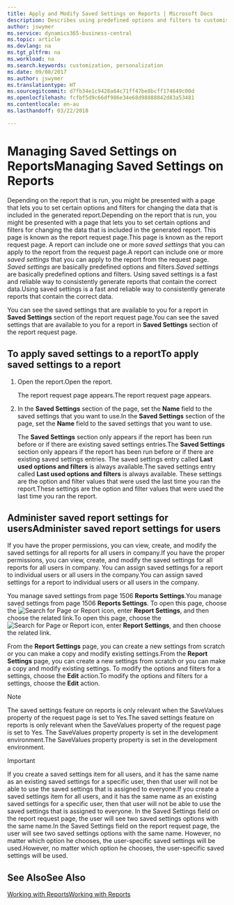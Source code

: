 ```yaml
---
title: Apply and Modify Saved Settings on Reports | Microsoft Docs
description: Describes using predefined options and filters to customise a report, and to generate the correct data.
author: jswymer
ms.service: dynamics365-business-central
ms.topic: article
ms.devlang: na
ms.tgt_pltfrm: na
ms.workload: na
ms.search.keywords: customization, personalization
ms.date: 09/08/2017
ms.author: jswymer
ms.translationtype: HT
ms.sourcegitcommit: d7fb34e1c9428a64c71ff47be8bcff174649c00d
ms.openlocfilehash: fcfbf5d9c66df986e34e68d98888042d83a53481
ms.contentlocale: en-au
ms.lasthandoff: 03/22/2018

---
```

# <a name="managing-saved-settings-on-reports"></a><span data-ttu-id="041e8-103">Managing Saved Settings on Reports</span><span class="sxs-lookup"><span data-stu-id="041e8-103">Managing Saved Settings on Reports</span></span>
<span data-ttu-id="041e8-104">Depending on the report that is run, you might be presented with a page that lets you to set certain options and filters for changing the data that is included in the generated report.</span><span class="sxs-lookup"><span data-stu-id="041e8-104">Depending on the report that is run, you might be presented with a page that lets you to set certain options and filters for changing the data that is included in the generated report.</span></span> <span data-ttu-id="041e8-105">This page is known as the report request page.</span><span class="sxs-lookup"><span data-stu-id="041e8-105">This page is known as the report request page.</span></span> <span data-ttu-id="041e8-106">A report can include one or more *saved settings* that you can apply to the report from the request page.</span><span class="sxs-lookup"><span data-stu-id="041e8-106">A report can include one or more *saved settings* that you can apply to the report from the request page.</span></span> <span data-ttu-id="041e8-107">*Saved settings* are basically predefined options and filters.</span><span class="sxs-lookup"><span data-stu-id="041e8-107">*Saved settings* are basically predefined options and filters.</span></span> <span data-ttu-id="041e8-108">Using saved settings is a fast and reliable way to consistently generate reports that contain the correct data.</span><span class="sxs-lookup"><span data-stu-id="041e8-108">Using saved settings is a fast and reliable way to consistently generate reports that contain the correct data.</span></span>

<span data-ttu-id="041e8-109">You can see the saved settings that are available to you for a report in **Saved Settings** section of the report request page.</span><span class="sxs-lookup"><span data-stu-id="041e8-109">You can see the saved settings that are available to you for a report in **Saved Settings** section of the report request page.</span></span>  

## <a name="to-apply-saved-settings-to-a-report"></a><span data-ttu-id="041e8-110">To apply saved settings to a report</span><span class="sxs-lookup"><span data-stu-id="041e8-110">To apply saved settings to a report</span></span>
1. <span data-ttu-id="041e8-111">Open the report.</span><span class="sxs-lookup"><span data-stu-id="041e8-111">Open the report.</span></span>

   <span data-ttu-id="041e8-112">The report request page appears.</span><span class="sxs-lookup"><span data-stu-id="041e8-112">The report request page appears.</span></span>    
2. <span data-ttu-id="041e8-113">In the **Saved Settings** section of the page, set the **Name** field  to the saved settings that you want to use.</span><span class="sxs-lookup"><span data-stu-id="041e8-113">In the **Saved Settings** section of the page, set the **Name** field  to the saved settings that you want to use.</span></span>

   <span data-ttu-id="041e8-114">The **Saved Settings** section only appears if the report has been run before or if there are existing saved settings entries.</span><span class="sxs-lookup"><span data-stu-id="041e8-114">The **Saved Settings** section only appears if the report has been run before or if there are existing saved settings entries.</span></span> <span data-ttu-id="041e8-115">The saved settings entry called **Last used options and filters** is always available.</span><span class="sxs-lookup"><span data-stu-id="041e8-115">The saved settings entry called **Last used options and filters** is always available.</span></span> <span data-ttu-id="041e8-116">These settings are the option and filter values that were used the last time you ran the report.</span><span class="sxs-lookup"><span data-stu-id="041e8-116">These settings are the option and filter values that were used the last time you ran the report.</span></span>

## <a name="administer-saved-report-settings-for-users"></a><span data-ttu-id="041e8-117">Administer saved report settings for users</span><span class="sxs-lookup"><span data-stu-id="041e8-117">Administer saved report settings for users</span></span>
<span data-ttu-id="041e8-118">If you have the proper permissions, you can view, create, and modify the saved settings for all reports for all users in company.</span><span class="sxs-lookup"><span data-stu-id="041e8-118">If you have the proper permissions, you can view, create, and modify the saved settings for all reports for all users in company.</span></span> <span data-ttu-id="041e8-119">You can assign saved settings for a report to individual users or all users in the company.</span><span class="sxs-lookup"><span data-stu-id="041e8-119">You can assign saved settings for a report to individual users or all users in the company.</span></span>

<span data-ttu-id="041e8-120">You manage saved settings from page 1506 **Reports Settings**.</span><span class="sxs-lookup"><span data-stu-id="041e8-120">You manage saved settings from page 1506 **Reports Settings**.</span></span> <span data-ttu-id="041e8-121">To open this page, choose the ![Search for Page or Report](media/ui-search/search_small.png "Search for Page or Report icon") icon, enter **Report Settings**, and then choose the related link.</span><span class="sxs-lookup"><span data-stu-id="041e8-121">To open this page, choose the ![Search for Page or Report](media/ui-search/search_small.png "Search for Page or Report icon") icon, enter **Report Settings**, and then choose the related link.</span></span>

<span data-ttu-id="041e8-122">From the **Report Settings** page, you can create a new settings from scratch or you can make a copy and modify existing settings.</span><span class="sxs-lookup"><span data-stu-id="041e8-122">From the **Report Settings** page, you can create a new settings from scratch or you can make a copy and modify existing settings.</span></span> <span data-ttu-id="041e8-123">To modify the options and filters for a settings, choose the **Edit** action.</span><span class="sxs-lookup"><span data-stu-id="041e8-123">To modify the options and filters for a settings, choose the **Edit** action.</span></span>

> [!NOTE]
> <span data-ttu-id="041e8-124">The saved settings feature on reports is only relevant when the SaveValues property of the request page is set to Yes.</span><span class="sxs-lookup"><span data-stu-id="041e8-124">The saved settings feature on reports is only relevant when the SaveValues property of the request page is set to Yes.</span></span> <span data-ttu-id="041e8-125">The SaveValues property property is set in the development environment.</span><span class="sxs-lookup"><span data-stu-id="041e8-125">The SaveValues property property is set in the development environment.</span></span>  

> [!Important]
> <span data-ttu-id="041e8-126">If you create a saved settings item for all users, and it has the same name as an existing saved settings for a specific user, then that user will not be able to use the saved settings that is assigned to everyone.</span><span class="sxs-lookup"><span data-stu-id="041e8-126">If you create a saved settings item for all users, and it has the same name as an existing saved settings for a specific user, then that user will not be able to use the saved settings that is assigned to everyone.</span></span>  <span data-ttu-id="041e8-127">In the Saved Settings field on the report request page, the user will see two saved settings options with the same name.</span><span class="sxs-lookup"><span data-stu-id="041e8-127">In the Saved Settings field on the report request page, the user will see two saved settings options with the same name.</span></span> <span data-ttu-id="041e8-128">However, no matter which option he chooses, the user-specific saved settings will be used.</span><span class="sxs-lookup"><span data-stu-id="041e8-128">However, no matter which option he chooses, the user-specific saved settings will be used.</span></span>

## <a name="see-also"></a><span data-ttu-id="041e8-129">See Also</span><span class="sxs-lookup"><span data-stu-id="041e8-129">See Also</span></span>
[<span data-ttu-id="041e8-130">Working with Reports</span><span class="sxs-lookup"><span data-stu-id="041e8-130">Working with Reports</span></span>](ui-work-report.md)  

